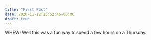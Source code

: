 ```yaml
---
title: "First Post"
date: 2020-11-12T13:52:46-05:00
draft: true
---
```


WHEW! Well this was a fun way to spend a few hours on a Thursday.  